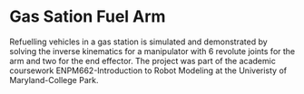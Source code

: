 # Gas Sation Fuel Arm

Refuelling vehicles in a gas station is simulated and demonstrated by solving the inverse kinematics for a manipulator with 6 revolute joints for the arm and two for the end effector. The project was part of the academic coursework ENPM662-Introduction to Robot Modeling at the Univeristy of Maryland-College Park.



